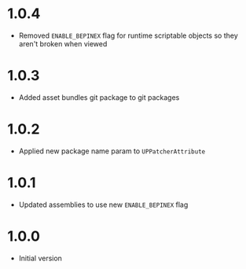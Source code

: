 ﻿# 1.0.4

- Removed `ENABLE_BEPINEX` flag for runtime scriptable objects so they aren't broken when viewed

# 1.0.3

- Added asset bundles git package to git packages

# 1.0.2

- Applied new package name param to `UPPatcherAttribute`

# 1.0.1

- Updated assemblies to use new `ENABLE_BEPINEX` flag

# 1.0.0

- Initial version